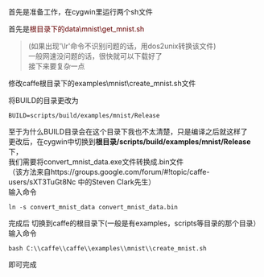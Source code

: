 首先是准备工作，在cygwin里运行两个sh文件<br />
>
首先是<font color="#660000">根目录下的data\mnist\get_mnist.sh</font><br /> 
>(如果出现'\lr'命令不识别问题的话，用dos2unix转换该文件)<br />
一般网速没问题的话，很快就可以下载好了<br />
接下来要复杂一点<br />
>
修改caffe根目录下的examples\mnist\create_mnist.sh文件<br />
>
将BUILD的目录更改为<br />

```
BUILD=scripts/build/examples/mnist/Release
```
至于为什么BUILD目录会在这个目录下我也不太清楚，只是编译之后就这样了<br />
更改后，在cygwin中切换到**根目录/scripts/build/examples/mnist/Release**下，<br />
我们需要将convert_mnist_data.exe文件转换成.bin文件<br />
（该方法来自https://groups.google.com/forum/#!topic/caffe-users/sXT3TuGt8Nc
中的Steven Clark先生）<br />
输入命令<br />
```
ln -s convert_mnist_data convert_mnist_data.bin
```
完成后
切换到caffe的根目录下(一般是有examples，scripts等目录的那个目录）<br />
输入命令<br />
```
bash C:\\caffe\\caffe\\examples\\mnist\\create_mnist.sh
```
即可完成
